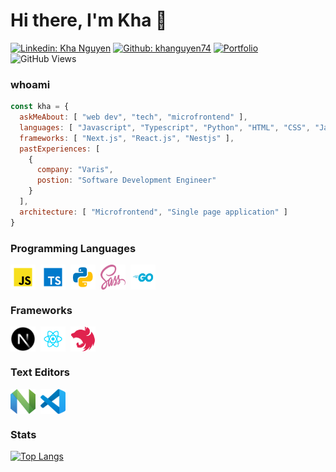 # Hi there, I'm Kha 👋

[![Linkedin: Kha Nguyen](https://img.shields.io/badge/-Kha_Nguyen-blue?style=flat-square&logo=Linkedin&logoColor=white&link=https://www.linkedin.com/in/kha-nguyen-074)](https://www.linkedin.com/in/kha-nguyen-074/)
[![Github: khanguyen74](https://img.shields.io/badge/-khanguyen74-grey?style=flat-square&logo=GitHub&logoColor=white&link=https://www.github.com/khanguyen74)](https://github.com/khanguyen74)
[![Portfolio](https://img.shields.io/badge/-website-orange?style=flat-square&link=https://www.github.com/khanguyen74)](https://github.com/khanguyen74)
![GitHub Views](https://komarev.com/ghpvc/?username=khanguyen74)


### whoami

```javascript
const kha = {
  askMeAbout: [ "web dev", "tech", "microfrontend" ],
  languages: [ "Javascript", "Typescript", "Python", "HTML", "CSS", "Java" ],
  frameworks: [ "Next.js", "React.js", "Nestjs" ],
  pastExperiences: [
    {
      company: "Varis",
      postion: "Software Development Engineer"
    }
  ],
  architecture: [ "Microfrontend", "Single page application" ]
}
```

### Programming Languages

<span align="left">
  <a target="_blank" href="https://developer.mozilla.org/en-US/docs/Web/JavaScript"><img align="center" src="https://github.com/khanguyen74/khanguyen74/blob/main/languages/javascript.svg" alt="javascript logo" height="40" width="40" /></a>&nbsp;
  <img align="center" src="https://github.com/khanguyen74/khanguyen74/blob/main/languages/typescript.svg" alt="typescript logo" height="40" width="40" />&nbsp;
  <img align="center" src="https://github.com/khanguyen74/khanguyen74/blob/main/languages/python.svg" alt="python logo" height="40" width="40" />&nbsp;
  <img align="center" src="https://github.com/khanguyen74/khanguyen74/blob/main/languages/sass.svg" alt="sass logo" height="40" width="40" />&nbsp;
  <img align="center" src="https://github.com/khanguyen74/khanguyen74/blob/main/languages/go.svg" alt="golang logo" height="40" width="40" />&nbsp;

</span>

### Frameworks

<span align="left">
<a target="_blank" href="https://nextjs.org/"><img align="center" src="https://github.com/khanguyen74/khanguyen74/blob/main/frameworks/nextjs.svg" alt="nextjs logo" height="40" width="40" /></a>&nbsp;
<a target="_blank" href="https://react.dev/"><img align="center" src="https://github.com/khanguyen74/khanguyen74/blob/main/frameworks/react.svg" alt="reactjs logo" height="40" width="40" /></a>&nbsp;
<a target="_blank" href="https://nestjs.com/"><img align="center" src="https://github.com/khanguyen74/khanguyen74/blob/main/frameworks/nestjs.svg" alt="nestjs logo" height="40" width="40" /></a>&nbsp;
</span>

### Text Editors

<span>
<a target="_blank" href="https://neovim.io/"><img align="center" src="https://github.com/khanguyen74/khanguyen74/blob/main/editors/neovim.svg" alt="neovim logo" height="40" width="40" /></a>&nbsp;
<a target="_blank" href="https://code.visualstudio.com/"><img align="center" src="https://github.com/khanguyen74/khanguyen74/blob/main/editors/vscode.svg" alt="visual code logo" height="40" width="40" /></a>&nbsp;
</span>

### Stats

[![Top Langs](https://khanguyen-github-readme-stats.vercel.app/api/top-langs/?username=khanguyen74)](https://github.com/khanguyen74)
